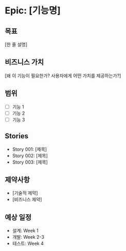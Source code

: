 # Epic: [기능명]

## 목표

[한 줄 설명]

## 비즈니스 가치

[왜 이 기능이 필요한가? 사용자에게 어떤 가치를 제공하는가?]

## 범위

- [ ] 기능 1
- [ ] 기능 2
- [ ] 기능 3

## Stories

- Story 001: [제목]
- Story 002: [제목]
- Story 003: [제목]

## 제약사항

- [기술적 제약]
- [비즈니스 제약]

## 예상 일정

- 설계: Week 1
- 개발: Week 2-3
- 테스트: Week 4
